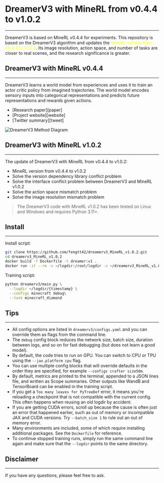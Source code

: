 # DreamerV3 with MineRL from v0.4.4 to v1.0.2

---

DreamerV3 is based on MineRL v0.4.4 for experiments. This repository is based on the DreamerV3 algorithm and updates the <font color=yellow>MineRL version from v0.4.4 to v1.0.2</font>. Its image resolution, action space, and number of tasks are closer to real scenes, and the research significance is greater.

## DreamerV3 with MineRL v0.4.4

---
DreamerV3 learns a world model from experiences and uses it to train an actor
critic policy from imagined trajectories. The world model encodes sensory
inputs into categorical representations and predicts future representations and
rewards given actions.
- [Research paper][paper]
- [Project website][website]
- [Twitter summary][tweet]

![DreamerV3 Method Diagram](https://user-images.githubusercontent.com/2111293/217355673-4abc0ce5-1a4b-4366-a08d-64754289d659.png)

## DreamerV3 with MineRL v1.0.2

---
The update of DreamerV3 with MineRL from v0.4.4 to v1.0.2:
- MineRL version from v0.4.4 to v1.0.2
- Solve the version dependency library conflict problem
- Solve the interface conflict problem between DreamerV3 and MineRL v1.0.2
- Solve the action space mismatch problem
- Solve the image resolution mismatch problem

>The DreamerV3 code with MineRL v1.0.2 has been tested on Linux and Windows and requires Python 3.11+.

## Install

---

Install script:
```sh
git clone https://github.com/fengtt42/dreamerv3_MineRL_v1.0.2.git
cd dreamerv3_MineRL_v1.0.2
docker build -f Dockerfile -t dreamer:v1 .
docker run -it --rm -v ~/logdir:/root/logdir -v ~/dreamerv3_MineRL_v1.0.2:/app dreamer:v1  /bin/bash
```

Training script:

```sh
python dreamerv3/main.py \
  --logdir ~/logdir/{timestamp} \
  --configs minecraft debug\
  --task minecraft_diamond
```

## Tips

---

- All config options are listed in `dreamerv3/configs.yaml` and you can
  override them as flags from the command line.
- The `debug` config block reduces the network size, batch size, duration
  between logs, and so on for fast debugging (but does not learn a good model).
- By default, the code tries to run on GPU. You can switch to CPU or TPU using
  the `--jax.platform cpu` flag.
- You can use multiple config blocks that will override defaults in the
  order they are specified, for example `--configs crafter size50m`.
- By default, metrics are printed to the terminal, appended to a JSON lines
  file, and written as Scope summaries. Other outputs like WandB and
  TensorBoard can be enabled in the training script.
- If you get a `Too many leaves for PyTreeDef` error, it means you're
  reloading a checkpoint that is not compatible with the current config. This
  often happens when reusing an old logdir by accident.
- If you are getting CUDA errors, scroll up because the cause is often just an
  error that happened earlier, such as out of memory or incompatible JAX and
  CUDA versions. Try `--batch_size 1` to rule out an out of memory error.
- Many environments are included, some of which require installing additional
  packages. See the `Dockerfile` for reference.
- To continue stopped training runs, simply run the same command line again and
  make sure that the `--logdir` points to the same directory.


## Disclaimer

---

If you have any questions, please feel free to ask.
